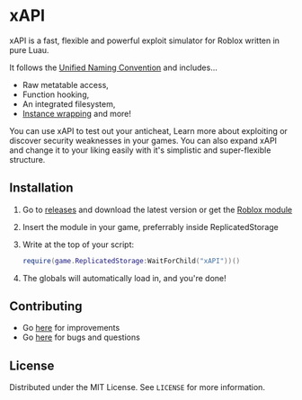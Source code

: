 xAPI
====

xAPI is a fast, flexible and powerful exploit simulator for Roblox written in pure Luau.

It follows the [Unified Naming Convention](https://github.com/unified-naming-convention/NamingStandard/tree/main) and includes...

- Raw metatable access,
- Function hooking,
- An integrated filesystem,
- [Instance wrapping](https://devforum.roblox.com/t/wrapping-with-metatables-or-how-to-alter-the-functionality-of-roblox-objects-without-touching-them/221611) and more!

You can use xAPI to test out your anticheat, Learn more about exploiting or discover security weaknesses in your games.
You can also expand xAPI and change it to your liking easily with it's simplistic and super-flexible structure.

Installation
----

1. Go to [releases](https://github.com/3skue/xAPI/releases/) and download the latest version or get the [Roblox module](https://create.roblox.com/marketplace/asset/15836677813/)
2. Insert the module in your game, preferrably inside ReplicatedStorage
3. Write at the top of your script:
   
   ```lua
   require(game.ReplicatedStorage:WaitForChild("xAPI"))()
   ```
4. The globals will automatically load in, and you're done!

Contributing
----

- Go [here](https://github.com/3skue/xAPI/pulls) for improvements
- Go [here](https://github.com/3skue/xAPI/issues) for bugs and questions

License
----

Distributed under the MIT License. See `LICENSE` for more information.
